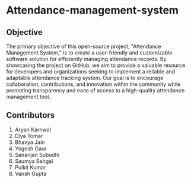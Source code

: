 # Attendance-management-system


## Objective

The primary objective of this open-source project, "Attendance Management System," is to create a user-friendly and customizable software solution for efficiently managing attendance records. By showcasing the project on GitHub, we aim to provide a valuable resource for developers and organizations seeking to implement a reliable and adaptable attendance tracking system. Our goal is to encourage collaboration, contributions, and innovation within the community while promoting transparency and ease of access to a high-quality attendance management tool.


## Contributors

1) Aryan Karnwal
2) Diya Tomar
3) Bhavya Jain
4) Yogesh Gaur
5) Sairanjan Subudhi
6) Saumya Sehgal
7) Pulkit Kumar
8) Vansh Gupta
